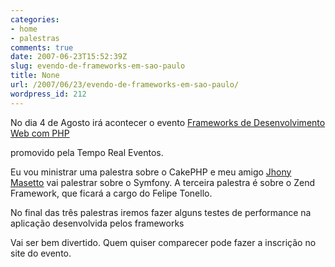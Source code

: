 ```yaml
---
categories:
- home
- palestras
comments: true
date: 2007-06-23T15:52:39Z
slug: evendo-de-frameworks-em-sao-paulo
title: None
url: /2007/06/23/evendo-de-frameworks-em-sao-paulo/
wordpress_id: 212
---
```


No dia 4 de Agosto irá acontecer o evento [Frameworks de Desenvolvimento Web com PHP](http://www.temporealeventos.com.br/?area=65)

promovido pela Tempo Real Eventos.

Eu vou ministrar uma palestra sobre o CakePHP e meu amigo [Jhony Masetto](http://www2.unochapeco.edu.br/~jhony/) vai palestrar sobre o Symfony. A terceira palestra é sobre o Zend Framework, que ficará a cargo do Felipe Tonello.

No final das três palestras iremos fazer alguns testes de performance na aplicação desenvolvida pelos frameworks

Vai ser bem divertido. Quem quiser comparecer pode fazer a inscrição no site do evento.
